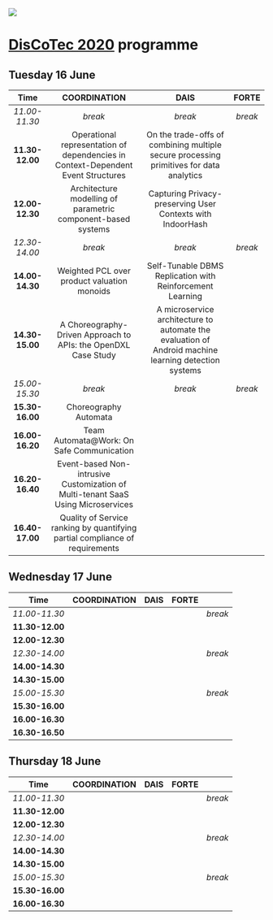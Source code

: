 [![](https://www.discotec.org/2020/discotec2020-banner.jpeg)](https://www.discotec.org/2020/)

# [DisCoTec 2020](https://www.discotec.org/2020/) programme


## Tuesday 16 June

|Time |COORDINATION|DAIS|FORTE|  
|:---:|:---:|:---:|:---:|
|*11.00-11.30*|*break*|*break*|*break*|
|**11.30-12.00**|Operational representation of dependencies in Context-Dependent Event Structures|On the trade-offs of combining multiple secure processing primitives for data analytics|
|**12.00-12.30**|Architecture modelling of parametric component-based systems|Capturing Privacy-preserving User Contexts with IndoorHash
|*12.30-14.00*|*break*|*break*|*break*|
|**14.00-14.30**|Weighted PCL over product valuation monoids|Self-Tunable DBMS Replication with Reinforcement Learning
|**14.30-15.00**|A Choreography-Driven Approach to APIs: the OpenDXL Case Study|A microservice architecture to automate the evaluation of Android machine learning detection systems
|*15.00-15.30*|*break*|*break*|*break*|
|**15.30-16.00**|Choreography Automata
|**16.00-16.20**|Team Automata@Work: On Safe Communication
|**16.20-16.40**|Event-based Non-intrusive Customization of Multi-tenant SaaS Using Microservices
|**16.40-17.00**|Quality of Service ranking by quantifying partial compliance of requirements


## Wednesday 17 June

|Time |COORDINATION|DAIS|FORTE| | 
|:---:|:---:|:---:|:---:|:---|
|*11.00-11.30*||||*break*
|**11.30-12.00**|
|**12.00-12.30**|
|*12.30-14.00*||||*break*
|**14.00-14.30**|
|**14.30-15.00**|
|*15.00-15.30*||||*break*
|**15.30-16.00**|
|**16.00-16.30**|
|**16.30-16.50**|

## Thursday 18 June

|Time |COORDINATION|DAIS|FORTE| | 
|:---:|:---:|:---:|:---:|:---|
|*11.00-11.30*||||*break*
|**11.30-12.00**|
|**12.00-12.30**|
|*12.30-14.00*||||*break*
|**14.00-14.30**|
|**14.30-15.00**|
|*15.00-15.30*||||*break*
|**15.30-16.00**|
|**16.00-16.30**|
